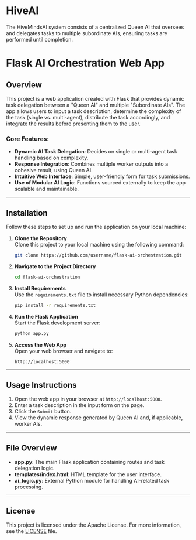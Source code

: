 # HiveAI
The HiveMindsAI system consists of a centralized Queen AI that oversees and delegates tasks to multiple subordinate AIs, ensuring tasks are performed until completion.

# Flask AI Orchestration Web App

## Overview
This project is a web application created with Flask that provides dynamic task delegation between a "Queen AI" and multiple "Subordinate AIs". The app allows users to input a task description, determine the complexity of the task (single vs. multi-agent), distribute the task accordingly, and integrate the results before presenting them to the user.

### Core Features:
- **Dynamic AI Task Delegation**: Decides on single or multi-agent task handling based on complexity.
- **Response Integration**: Combines multiple worker outputs into a cohesive result, using Queen AI.
- **Intuitive Web Interface**: Simple, user-friendly form for task submissions.
- **Use of Modular AI Logic**: Functions sourced externally to keep the app scalable and maintainable.

---

## Installation

Follow these steps to set up and run the application on your local machine:

1. **Clone the Repository**  
   Clone this project to your local machine using the following command:
   ```bash
   git clone https://github.com/username/flask-ai-orchestration.git
   ```

2. **Navigate to the Project Directory**  
   ```bash
   cd flask-ai-orchestration
   ```

3. **Install Requirements**  
   Use the `requirements.txt` file to install necessary Python dependencies:
   ```bash
   pip install -r requirements.txt
   ```

4. **Run the Flask Application**  
   Start the Flask development server:
   ```bash
   python app.py
   ```

5. **Access the Web App**  
   Open your web browser and navigate to:
   ```
   http://localhost:5000
   ```

---

## Usage Instructions

1. Open the web app in your browser at `http://localhost:5000`.
2. Enter a task description in the input form on the page.
3. Click the `Submit` button.
4. View the dynamic response generated by Queen AI and, if applicable, worker AIs.

---

## File Overview

- **app.py**: The main Flask application containing routes and task delegation logic.
- **templates/index.html**: HTML template for the user interface.
- **ai_logic.py**: External Python module for handling AI-related task processing.

---

## License

This project is licensed under the  Apache License. For more information, see the [LICENSE](LICENSE) file.
```
